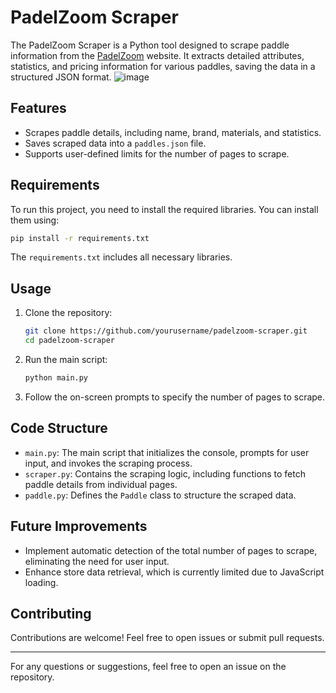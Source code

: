 # PadelZoom Scraper

The PadelZoom Scraper is a Python tool designed to scrape paddle information from the [PadelZoom](https://padelzoom.es/) website. It extracts detailed attributes, statistics, and pricing information for various paddles, saving the data in a structured JSON format.
![image](https://github.com/user-attachments/assets/b7158250-d120-4692-983d-d71de5bbad35)

## Features

- Scrapes paddle details, including name, brand, materials, and statistics.
- Saves scraped data into a `paddles.json` file.
- Supports user-defined limits for the number of pages to scrape.

## Requirements

To run this project, you need to install the required libraries. You can install them using:

```bash
pip install -r requirements.txt
```

The `requirements.txt` includes all necessary libraries.

## Usage

1. Clone the repository:
    
    ```bash
    git clone https://github.com/yourusername/padelzoom-scraper.git
    cd padelzoom-scraper
    ```
    
2. Run the main script:
    
    ```bash
    python main.py
    ```
    
3. Follow the on-screen prompts to specify the number of pages to scrape.

## Code Structure

- `main.py`: The main script that initializes the console, prompts for user input, and invokes the scraping process.
- `scraper.py`: Contains the scraping logic, including functions to fetch paddle details from individual pages.
- `paddle.py`: Defines the `Paddle` class to structure the scraped data.

## Future Improvements

- Implement automatic detection of the total number of pages to scrape, eliminating the need for user input.
- Enhance store data retrieval, which is currently limited due to JavaScript loading.

## Contributing

Contributions are welcome! Feel free to open issues or submit pull requests.

---

For any questions or suggestions, feel free to open an issue on the repository.
